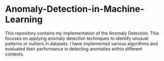 # Anomaly-Detection-in-Machine-Learning
This repository contains my implementation of the Anomaly Detection. This focuses on applying anomaly detection techniques to identify unusual patterns or outliers in datasets. I have implemented various algorithms and evaluated their performance in detecting anomalies within different contexts.
